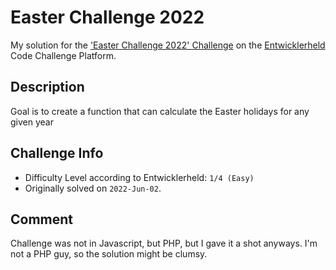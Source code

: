 # Easter Challenge 2022

My solution for the ['Easter Challenge 2022' Challenge](https://platform.entwicklerheld.de/challenge/easter-challenge-2022?technology=php) on the [Entwicklerheld](https://platform.entwicklerheld.de/) Code Challenge Platform.

Description
---
Goal is to create a function that can calculate the Easter holidays for any given year

Challenge Info
---
* Difficulty Level according to Entwicklerheld: `1/4 (Easy)`
* Originally solved on `2022-Jun-02`.

Comment
---
Challenge was not in Javascript, but PHP, but I gave it a shot anyways. I'm not a PHP guy, so the solution might be clumsy.